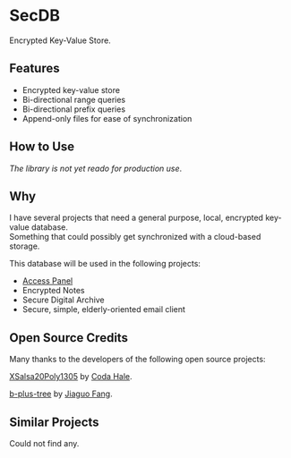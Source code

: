 # SecDB

Encrypted Key-Value Store.



## Features

- Encrypted key-value store
- Bi-directional range queries
- Bi-directional prefix queries
- Append-only files for ease of synchronization


## How to Use

*The library is not yet reado for production use*.



## Why

I have several projects that need a general purpose, local, encrypted key-value database.  
Something that could possibly get synchronized with a cloud-based storage.

This database will be used in the following projects:

- [Access Panel](https://github.com/andy-goryachev/AccessPanelPublic)
- Encrypted Notes
- Secure Digital Archive
- Secure, simple, elderly-oriented email client


## Open Source Credits

Many thanks to the developers of the following open source projects:

[XSalsa20Poly1305](https://github.com/codahale/xsalsa20poly1305) by [Coda Hale](https://github.com/codahale).

[b-plus-tree](https://github.com/jiaguofang/b-plus-tree) by [Jiaguo Fang](https://github.com/jiaguofang).


## Similar Projects

Could not find any.